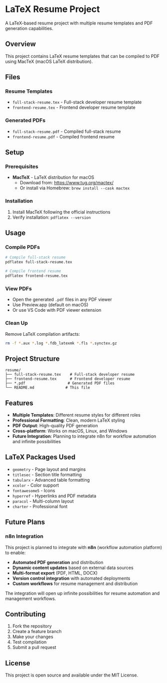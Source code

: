 # LaTeX Resume Project

A LaTeX-based resume project with multiple resume templates and PDF generation capabilities.

## Overview

This project contains LaTeX resume templates that can be compiled to PDF using MacTeX (macOS LaTeX distribution).

## Files

### Resume Templates
- `full-stack-resume.tex` - Full-stack developer resume template
- `frontend-resume.tex` - Frontend developer resume template

### Generated PDFs
- `full-stack-resume.pdf` - Compiled full-stack resume
- `frontend-resume.pdf` - Compiled frontend resume



## Setup

### Prerequisites
- **MacTeX** - LaTeX distribution for macOS
  - Download from: https://www.tug.org/mactex/
  - Or install via Homebrew: `brew install --cask mactex`

### Installation
1. Install MacTeX following the official instructions
2. Verify installation: `pdflatex --version`

## Usage

### Compile PDFs
```bash
# Compile full-stack resume
pdflatex full-stack-resume.tex

# Compile frontend resume  
pdflatex frontend-resume.tex
```

### View PDFs
- Open the generated `.pdf` files in any PDF viewer
- Use Preview.app (default on macOS)
- Or use VS Code with PDF viewer extension

### Clean Up
Remove LaTeX compilation artifacts:
```bash
rm -f *.aux *.log *.fdb_latexmk *.fls *.synctex.gz
```

## Project Structure

```
resume/
├── full-stack-resume.tex    # Full-stack developer resume
├── frontend-resume.tex      # Frontend developer resume
├── *.pdf                   # Generated PDF files
└── README.md              # This file
```

## Features

- **Multiple Templates**: Different resume styles for different roles
- **Professional Formatting**: Clean, modern LaTeX styling
- **PDF Output**: High-quality PDF generation
- **Cross-platform**: Works on macOS, Linux, and Windows
- **Future Integration**: Planning to integrate n8n for workflow automation and infinite possibilities

## LaTeX Packages Used

- `geometry` - Page layout and margins
- `titlesec` - Section title formatting
- `tabularx` - Advanced table formatting
- `xcolor` - Color support
- `fontawesome5` - Icons
- `hyperref` - Hyperlinks and PDF metadata
- `paracol` - Multi-column layout
- `charter` - Professional font

## Future Plans

### n8n Integration
This project is planned to integrate with **n8n** (workflow automation platform) to enable:
- **Automated PDF generation** and distribution
- **Dynamic content updates** based on external data sources
- **Multi-format export** (PDF, HTML, DOCX)
- **Version control integration** with automated deployments
- **Custom workflows** for resume management and distribution

The integration will open up infinite possibilities for resume automation and management workflows.

## Contributing

1. Fork the repository
2. Create a feature branch
3. Make your changes
4. Test compilation
5. Submit a pull request

## License

This project is open source and available under the MIT License.